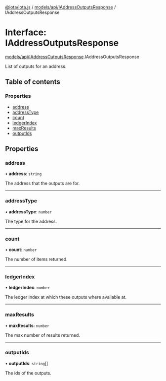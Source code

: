 [@iota/iota.js](../README.md) / [models/api/IAddressOutputsResponse](../modules/models_api_iaddressoutputsresponse.md) / IAddressOutputsResponse

# Interface: IAddressOutputsResponse

[models/api/IAddressOutputsResponse](../modules/models_api_iaddressoutputsresponse.md).IAddressOutputsResponse

List of outputs for an address.

## Table of contents

### Properties

- [address](models_api_iaddressoutputsresponse.iaddressoutputsresponse.md#address)
- [addressType](models_api_iaddressoutputsresponse.iaddressoutputsresponse.md#addresstype)
- [count](models_api_iaddressoutputsresponse.iaddressoutputsresponse.md#count)
- [ledgerIndex](models_api_iaddressoutputsresponse.iaddressoutputsresponse.md#ledgerindex)
- [maxResults](models_api_iaddressoutputsresponse.iaddressoutputsresponse.md#maxresults)
- [outputIds](models_api_iaddressoutputsresponse.iaddressoutputsresponse.md#outputids)

## Properties

### address

• **address**: `string`

The address that the outputs are for.

___

### addressType

• **addressType**: `number`

The type for the address.

___

### count

• **count**: `number`

The number of items returned.

___

### ledgerIndex

• **ledgerIndex**: `number`

The ledger index at which these outputs where available at.

___

### maxResults

• **maxResults**: `number`

The max number of results returned.

___

### outputIds

• **outputIds**: `string`[]

The ids of the outputs.
